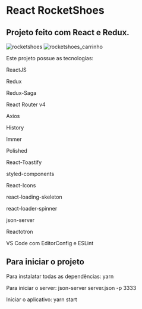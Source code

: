 # React RocketShoes
## Projeto feito com React e Redux.

![rocketshoes](https://user-images.githubusercontent.com/33705104/88815221-79136a00-d191-11ea-9851-7f3219468f08.jpg)
![rocketshoes_carrinho](https://user-images.githubusercontent.com/33705104/88817196-99dcbf00-d193-11ea-96d6-89386c36634d.jpg)

Este projeto possue as tecnologias:

ReactJS

Redux

Redux-Saga

React Router v4

Axios

History

Immer

Polished

React-Toastify

styled-components

React-Icons

react-loading-skeleton

react-loader-spinner

json-server

Reactotron

VS Code com EditorConfig e ESLint
## Para iniciar o projeto

Para instalatar todas as dependências: yarn 

Para iniciar o server: json-server server.json -p 3333

Iniciar o aplicativo: yarn start
